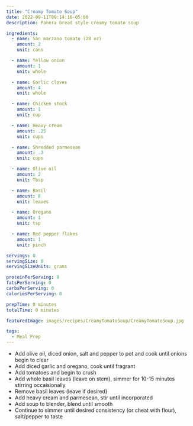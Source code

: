 ```yaml
---
title: "Creamy Tomato Soup"
date: 2022-09-11T09:14:16-05:00
description: Panera bread style creamy tomato soup

ingredients:
  - name: San marzano tomato (28 oz)
    amount: 2
    unit: cans

  - name: Yellow onion
    amount: 1
    unit: whole

  - name: Garlic cloves
    amount: 4
    unit: whole

  - name: Chicken stock
    amount: 1
    unit: cup

  - name: Heavy cream
    amount: .25
    unit: cups

  - name: Shredded parmesean
    amount: .3
    unit: cups

  - name: Olive oil
    amount: 2
    unit: Tbsp

  - name: Basil
    amount: 8
    unit: leaves

  - name: Oregano
    amount: 1
    unit: tsp

  - name: Red pepper flakes
    amount: 1
    unit: pinch

servings: 0
servingSize: 0
servingSizeUnits: grams

proteinPerServing: 0
fatsPerServing: 0
carbsPerServing: 0
caloriesPerServing: 0

prepTime: 0 minutes
totalTime: 0 minutes

featuredImage: images/recipes/CreamyTomatoSoup/CreamyTomatoSoup.jpg

tags:
  - Meal Prep
---
```


- Add olive oil, diced onion, salt and pepper to pot and cook until onions begin to clear
- Add diced garlic and oregano, cook until fragrant
- Add tomatoes and begin to crush
- Add whole basil leaves (leave on stem), simmer for 10-15 minutes stirring occaisionally
- Remove basil leaves (leave if desired)
- Add heavy cream and parmesean, stir until incorporated
- Add soup to blender, blend until smooth
- Continue to simmer until desired consistency (or cheat with flour), salt/pepper to taste
